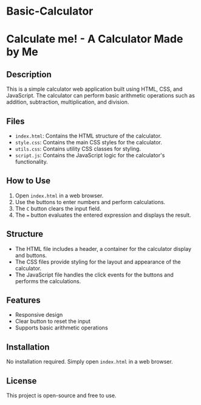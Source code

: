 # Basic-Calculator
# Calculate me! - A Calculator Made by Me

## Description
This is a simple calculator web application built using HTML, CSS, and JavaScript. The calculator can perform basic arithmetic operations such as addition, subtraction, multiplication, and division.

## Files
- `index.html`: Contains the HTML structure of the calculator.
- `style.css`: Contains the main CSS styles for the calculator.
- `utils.css`: Contains utility CSS classes for styling.
- `script.js`: Contains the JavaScript logic for the calculator's functionality.

## How to Use
1. Open `index.html` in a web browser.
2. Use the buttons to enter numbers and perform calculations.
3. The `C` button clears the input field.
4. The `=` button evaluates the entered expression and displays the result.

## Structure
- The HTML file includes a header, a container for the calculator display and buttons.
- The CSS files provide styling for the layout and appearance of the calculator.
- The JavaScript file handles the click events for the buttons and performs the calculations.

## Features
- Responsive design
- Clear button to reset the input
- Supports basic arithmetic operations

## Installation
No installation required. Simply open `index.html` in a web browser.

## License
This project is open-source and free to use.
